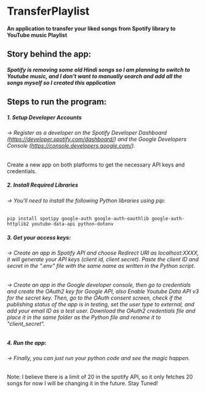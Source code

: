 # TransferPlaylist

#### An application to transfer your liked songs from Spotify library to YouTube music Playlist

## Story behind the app:
##### Spotify is removing some old Hindi songs so I am planning to switch to Youtube music, and I don't want to manually search and add all the songs myself so I created this application

## Steps to run the program:
##### 1. Setup Developer Accounts
###### -> Register as a developer on the Spotify Developer Dashboard (https://developer.spotify.com/dashboard/) and the Google Developers Console (https://console.developers.google.com/).
Create a new app on both platforms to get the necessary API keys and credentials.
##### 2. Install Required Libraries
###### -> You'll need to install the following Python libraries using pip:

    pip install spotipy google-auth google-auth-oauthlib google-auth-httplib2 youtube-data-api python-dotenv

##### 3. Get your access keys:
###### -> Create an app in Spotify API and choose Redirect URI as localhost:XXXX, it will generate your API keys (client id, client secret). Paste the client ID and secret in the ".env" file with the same name as written in the Python script.
###### -> Create an app in the Google developer console, then go to credentials and create the OAuth2 key for Google API, also Enable Youtube Data API v3 for the secret key. Then, go to the OAuth consent screen, check if the publishing status of the app is in testing, set the user type to external, and add your email ID as a test user. Download the OAuth2 credentials file and place it in the same folder as the Python file and rename it to "client_secret".
##### 4. Run the app:
###### -> Finally, you can just run your python code and see the magic happen.

Note: I believe there is a limit of 20 in the spotify API, so it only fetches 20 songs for now I will be changing it in the future. Stay Tuned!


 
